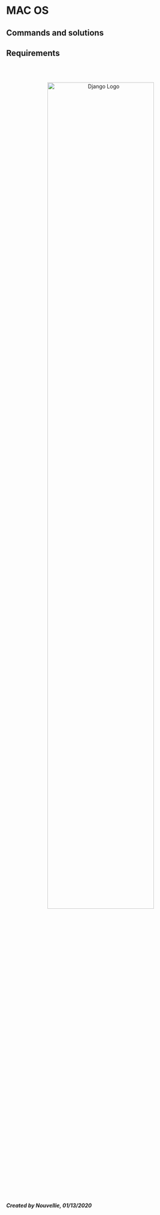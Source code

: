 # MAC OS
## Commands and solutions

## Requirements
<!-- - []() -->


<br><br><p align="center">
  <img width="75%" height="75%" src="https://developer.apple.com/softwarelicensing/images/mac-logo.svg" alt="Django Logo">
</p>

<br><br>
***Created by Nouvellie, 01/13/2020***